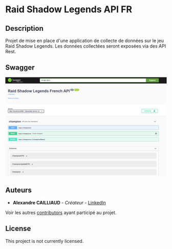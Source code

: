 # Raid Shadow Legends API FR

## Description

Projet de mise en place d'une application de collecte de données sur le jeu Raid Shadow Legends.
Les données collectées seront exposées via des API Rest.

## Swagger

![Swagger UI](/static/swagger-v0.png?raw=true "IHM Swagger")

## Auteurs

* **Alexandre CAILLIAUD** - *Créateur* - [LinkedIn](https://www.linkedin.com/in/a-cailliaud/)

Voir les autres [contributors](https://github.com/cailliaud/raid-shadow-legends-restapi/contributors) ayant participé au projet.

## License

This project is not currently licensed. 

